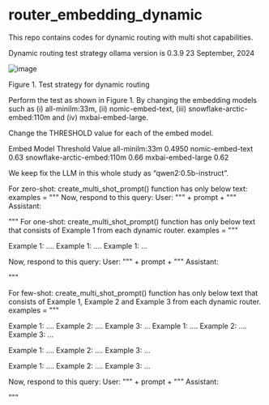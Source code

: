# router_embedding_dynamic
This repo contains codes for dynamic routing with multi shot capabilities.

Dynamic routing test strategy
ollama version is 0.3.9
23 September, 2024

 ![image](https://github.com/user-attachments/assets/bbcd375c-dfa6-4277-8623-e8aa7c336d1a)

Figure 1. Test strategy for dynamic routing

Perform the test as shown in Figure 1. By changing the embedding models such as 
(i)	all-minilm:33m, 
(ii)	nomic-embed-text, 
(iii)	snowflake-arctic-embed:110m and 
(iv)	mxbai-embed-large.

Change the THRESHOLD value for each of the embed model.

Embed Model	 Threshold Value
all-minilm:33m	0.4950
nomic-embed-text	0.63
snowflake-arctic-embed:110m	0.66
mxbai-embed-large	0.62


We keep fix the LLM in this whole study as “qwen2:0.5b-instruct”.

For zero-shot: create_multi_shot_prompt() function has only below text:
    examples = """
Now, respond to this query:
User: """ + prompt + """
Assistant:

"""
For one-shot: create_multi_shot_prompt() function has only below text that consists of Example 1 from each dynamic router.
    examples = """

Example 1:
….
Example 1:
….
Example 1:
…

Now, respond to this query:
User: """ + prompt + """
Assistant:

"""


For few-shot: create_multi_shot_prompt() function has only below text that consists of Example 1, Example 2 and Example 3 from each dynamic router.
    examples = """

Example 1:
….
Example 2:
….
Example 3:
…
Example 1:
….
Example 2:
….
Example 3:
…

Example 1:
….
Example 2:
….
Example 3:
…

Example 1:
….
Example 2:
….
Example 3:
…

Now, respond to this query:
User: """ + prompt + """
Assistant:

"""




